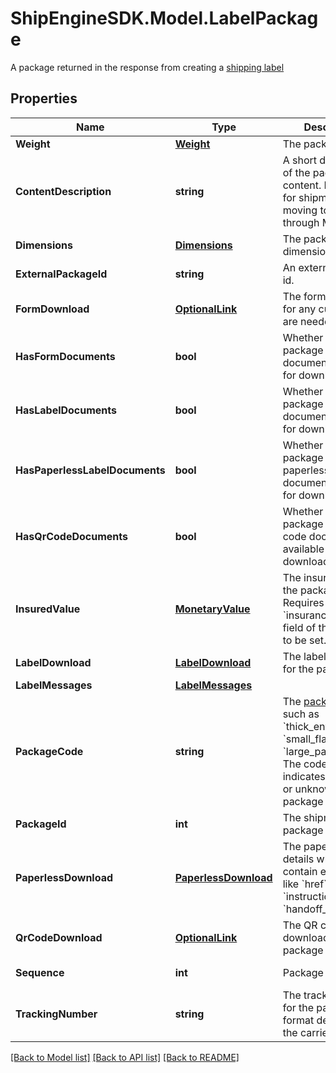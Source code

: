 # ShipEngineSDK.Model.LabelPackage
A package returned in the response from creating a [shipping label](https://www.shipengine.com/docs/labels/create-a-label/) 

## Properties

Name | Type | Description | Notes
------------ | ------------- | ------------- | -------------
**Weight** | [**Weight**](Weight.md) | The package weight | 
**ContentDescription** | **string** | A short description of the package content. Required for shipments moving to, from, and through Mexico.  | [optional] 
**Dimensions** | [**Dimensions**](Dimensions.md) | The package dimensions | [optional] 
**ExternalPackageId** | **string** | An external package id. | [optional] 
**FormDownload** | [**OptionalLink**](OptionalLink.md) | The form download for any customs that are needed | [optional] [readonly] 
**HasFormDocuments** | **bool** | Whether the package has form documents available for download | [optional] 
**HasLabelDocuments** | **bool** | Whether the package has label documents available for download | [optional] 
**HasPaperlessLabelDocuments** | **bool** | Whether the package has paperless documents available for download | [optional] 
**HasQrCodeDocuments** | **bool** | Whether the package has QR code documents available for download | [optional] 
**InsuredValue** | [**MonetaryValue**](MonetaryValue.md) | The insured value of the package.  Requires the &#x60;insurance_provider&#x60; field of the shipment to be set.  | [optional] 
**LabelDownload** | [**LabelDownload**](LabelDownload.md) | The label download for the package | [optional] [readonly] 
**LabelMessages** | [**LabelMessages**](LabelMessages.md) |  | [optional] 
**PackageCode** | **string** | The [package type](https://www.shipengine.com/docs/reference/list-carrier-packages/), such as &#x60;thick_envelope&#x60;, &#x60;small_flat_rate_box&#x60;, &#x60;large_package&#x60;, etc.  The code &#x60;package&#x60; indicates a custom or unknown package type.  | [optional] 
**PackageId** | **int** | The shipment package id | [optional] [readonly] 
**PaperlessDownload** | [**PaperlessDownload**](PaperlessDownload.md) | The paperless details which may contain elements like &#x60;href&#x60;, &#x60;instructions&#x60; and &#x60;handoff_code&#x60;. | [optional] [readonly] 
**QrCodeDownload** | [**OptionalLink**](OptionalLink.md) | The QR code download for the package | [optional] [readonly] 
**Sequence** | **int** | Package sequence | [optional] [readonly] 
**TrackingNumber** | **string** | The tracking number for the package.  The format depends on the carrier.  | [optional] [readonly] 

[[Back to Model list]](../../README.md#documentation-for-models) [[Back to API list]](../../README.md#documentation-for-api-endpoints) [[Back to README]](../../README.md)

